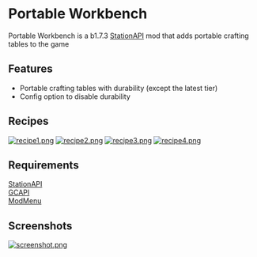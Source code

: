 # Portable Workbench

Portable Workbench is a b1.7.3 [StationAPI](https://github.com/ModificationStation/StationAPI) mod that adds portable crafting tables to the game

## Features

- Portable crafting tables with durability (except the latest tier)
- Config option to disable durability

## Recipes
[![recipe1.png](https://i.postimg.cc/MTLnBJzn/recipe1.png)](https://postimg.cc/dk8QMXkF)
[![recipe2.png](https://i.postimg.cc/c6y6D7gZ/recipe2.png)](https://postimg.cc/5QgxyCSk)
[![recipe3.png](https://i.postimg.cc/QNBbyX9n/recipe3.png)](https://postimg.cc/RqBK3xTc)
[![recipe4.png](https://i.postimg.cc/qqdzwXCr/recipe4.png)](https://postimg.cc/LYN96PTQ)

## Requirements
[StationAPI](https://github.com/ModificationStation/StationAPI) <br/>
[GCAPI](https://modrinth.com/mod/glass-config-api) <br/>
[ModMenu](https://github.com/calmilamsy/ModMenu)

## Screenshots
[![screenshot.png](https://i.postimg.cc/W14t54td/screenshot.png)](https://postimg.cc/ykwVdsmK)
